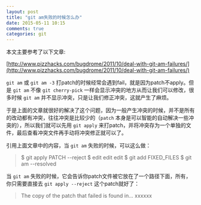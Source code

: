 ```yaml
---
layout: post
title: "git am失败的时候怎么办"
date: 2015-05-11 10:15
comments: true
categories: git
---
```


本文主要参考了以下文章:

[http://www.pizzhacks.com/bugdrome/2011/10/deal-with-git-am-failures/](http://www.pizzhacks.com/bugdrome/2011/10/deal-with-git-am-failures/)

`git am` 或 `git am -3` 打patch的时候经常会遇到fail，就是因为patch不apply。但是 `git am` 不像 `git cherry-pick` 一样会显示冲突的地方从而让我们可以修改，很多时候 `git am` 并不显示冲突，只是让我们修正冲突，这就产生了麻烦。

<!-- more -->

于是上面的文章就很好的解决了这个问题，因为一般产生冲突的时候，并不是所有的改动都有冲突，往往冲突是比较少的（`patch` 本身是可以智能的自动解决一些冲突的），所以我们就可以先用 `git apply` 来打patch，并将冲突存为一个单独的文件，最后查看冲突文件再手动将冲突修正就可以了。

引用上面文章中的内容，当 `git am` 失败的时候，可以这么做：

> $ git apply PATCH --reject
> $ edit edit edit
> $ git add FIXED_FILES
> $ git am --resolved

当 `git am` 失败的时候，它会告诉你patch文件被它放在了一个路径下面，所有，你只需要直接去 `git apply --reject` 这个patch就好了：

> The copy of the patch that failed is found in...
>        xxxxxx
